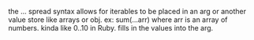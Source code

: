 the ... spread syntax allows for iterables to be placed in an arg or another value store like arrays or obj.  ex: sum(...arr) where arr is an array of numbers.  kinda like 0..10 in Ruby. fills in the values into the arg.  